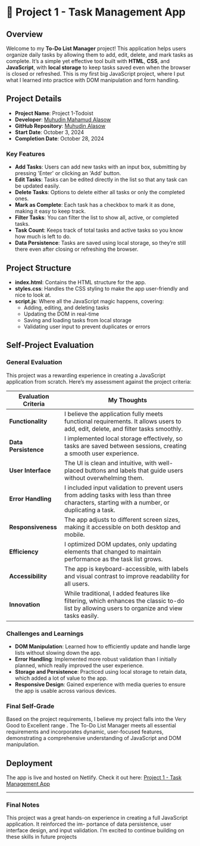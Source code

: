 # 📝 Project 1 - Task Management App

## Overview

Welcome to my **To-Do List Manager** project! This application helps users organize daily tasks by allowing them to add, edit, delete, and mark tasks as complete. It’s a simple yet effective tool built with **HTML**, **CSS**, and **JavaScript**, with **local storage** to keep tasks saved even when the browser is closed or refreshed. This is my first big JavaScript project, where I put what I learned into practice with DOM manipulation and form handling. 
## Project Details
- **Project Name**: Project 1-Todoist 
- **Developer**: [Muhudin Mahamud Alasow](https://muhuala.github.io/muhu/)
- **GitHub Repository**: [Muhudin Alasow](https://github.com/muhuala/muhu)
- **Start Date**: October 3, 2024
- **Completion Date**: October 28, 2024

### Key Features
- **Add Tasks**: Users can add new tasks with an input box, submitting by pressing 'Enter' or clicking an 'Add' button.
- **Edit Tasks**: Tasks can be edited directly in the list so that any task can be updated easily.
- **Delete Tasks**: Options to delete either all tasks or only the completed ones.
- **Mark as Complete**: Each task has a checkbox to mark it as done, making it easy to keep track.
- **Filter Tasks**: You can filter the list to show all, active, or completed tasks.
- **Task Count**: Keeps track of total tasks and active tasks so you know how much is left to do.
- **Data Persistence**: Tasks are saved using local storage, so they’re still there even after closing or refreshing the browser.

## Project Structure

- **index.html**: Contains the HTML structure for the app.
- **styles.css**: Handles the CSS styling to make the app user-friendly and nice to look at.
- **script.js**: Where all the JavaScript magic happens, covering:
  - Adding, editing, and deleting tasks
  - Updating the DOM in real-time
  - Saving and loading tasks from local storage
  - Validating user input to prevent duplicates or errors

## Self-Project Evaluation

### General Evaluation
This project was a rewarding experience in creating a JavaScript application from scratch. Here’s my assessment against the project criteria:

| Evaluation Criteria    | My Thoughts |
|------------------------|-------------|
| **Functionality**      | I believe the application fully meets functional requirements. It allows users to add, edit, delete, and filter tasks smoothly. |
| **Data Persistence**   | I implemented local storage effectively, so tasks are saved between sessions, creating a smooth user experience. |
| **User Interface**     | The UI is clean and intuitive, with well-placed buttons and labels that guide users without overwhelming them. |
| **Error Handling**     | I included input validation to prevent users from adding tasks with less than three characters, starting with a number, or duplicating a task. |
| **Responsiveness**     | The app adjusts to different screen sizes, making it accessible on both desktop and mobile. |
| **Efficiency**         | I optimized DOM updates, only updating elements that changed to maintain performance as the task list grows. |
| **Accessibility**      | The app is keyboard-accessible, with labels and visual contrast to improve readability for all users. |
| **Innovation**         | While traditional, I added features like filtering, which enhances the classic to-do list by allowing users to organize and view tasks easily. |

### Challenges and Learnings
- **DOM Manipulation**: Learned how to efficiently update and handle large lists without slowing down the app.
- **Error Handling**: Implemented more robust validation than I initially planned, which really improved the user experience.
- **Storage and Persistence**: Practiced using local storage to retain data, which added a lot of value to the app.
- **Responsive Design**: Gained experience with media queries to ensure the app is usable across various devices.

### Final Self-Grade
Based on the project requirements, I believe my project falls into the Very Good to Excellent range .
The To-Do List Manager meets all essential requirements and incorporates dynamic, user-focused features,
demonstrating a comprehensive understanding of JavaScript and DOM manipulation.

## Deployment

The app is live and hosted on Netlify. Check it out here: [Project 1 - Task Management App](https://taskmanagment-app.netlify.app/)

---

### Final Notes
This project was a great hands-on experience in creating a full JavaScript application. It reinforced the im-
portance of data persistence, user interface design, and input validation. I’m excited to continue building
on these skills in future projects

